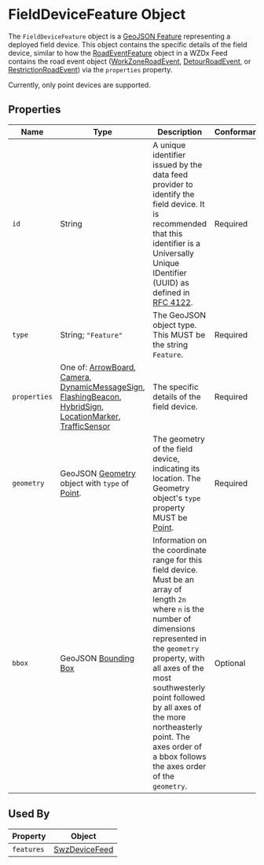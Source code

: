 # FieldDeviceFeature Object
The `FieldDeviceFeature` object is a [GeoJSON Feature](https://tools.ietf.org/html/rfc7946#section-3.2) representing a deployed field device. This object contains the specific details of the field device, similar to how the [RoadEventFeature](/spec-content/objects/RoadEventFeature.md) object in a WZDx Feed contains the road event object ([WorkZoneRoadEvent](/spec-content/objects/WorkZoneRoadEvent.md), [DetourRoadEvent](/spec-content/objects/DetourRoadEvent.md), or [RestrictionRoadEvent](/spec-content/objects/RestrictionRoadEvent.md)) via the `properties` property.

Currently, only point devices are supported.

## Properties
Name | Type | Description | Conformance | Notes
--- | --- | --- | --- | ---
`id` | String | A unique identifier issued by the data feed provider to identify the field device. It is recommended that this identifier is a Universally Unique IDentifier (UUID) as defined in [RFC 4122](https://datatracker.ietf.org/doc/html/rfc4122). | Required | This is a GeoJSON property. 
`type` | String; `"Feature"` | The GeoJSON object type. This MUST be the string `Feature`. | Required | This is a GeoJSON property.
`properties` | One of: [ArrowBoard](/spec-content/objects/ArrowBoard.md), [Camera](/spec-content/objects/Camera.md), [DynamicMessageSign](/spec-content/objects/DynamicMessageSign.md), [FlashingBeacon](/spec-content/objects/FlashingBeacon.md), [HybridSign](/spec-content/objects/HybridSign.md), [LocationMarker](/spec-content/objects/LocationMarker.md), [TrafficSensor](/spec-content/objects/TrafficSensor.md) | The specific details of the field device. | Required | This is a GeoJSON property.
`geometry` | GeoJSON [Geometry](https://tools.ietf.org/html/rfc7946#section-3.1) object with `type` of [Point](https://tools.ietf.org/html/rfc7946#section-3.1.2). | The geometry of the field device, indicating its location. The Geometry object's `type` property MUST be [Point](https://tools.ietf.org/html/rfc7946#section-3.1.2). | Required | This is a GeoJSON property. 
`bbox` | GeoJSON [Bounding Box](https://tools.ietf.org/html/rfc7946#section-5) | Information on the coordinate range for this field device. Must be an array of length `2n` where `n` is the number of dimensions represented in the `geometry` property, with all axes of the most southwesterly point followed by all axes of the more northeasterly point.  The axes order of a bbox follows the axes order of the `geometry`. | Optional | This is a GeoJSON property.

## Used By
Property | Object
--- | ---
`features` | [SwzDeviceFeed](/spec-content/objects/SwzDeviceFeed.md)
